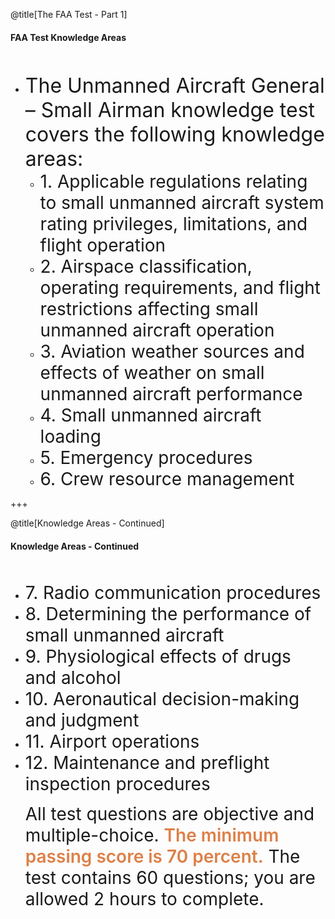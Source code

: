 <div class="slide-bg-style-left"></div><div class="slide-bg-style-right"></div>

@title[The FAA Test - Part 1]

#### <span class="orange">FAA Test Knowledge Areas</span>
<br>
<ul>
<li class="no-bullet"><span style="font-size:32px;">The Unmanned Aircraft General – Small Airman knowledge test covers the following knowledge areas:</span>
  <ul>
    <li class="fragment no-bullet"><span style="font-size: 28px;"> 1. Applicable regulations relating to small unmanned aircraft system rating privileges, limitations, and flight operation</span></li>
    <li class="fragment no-bullet"><span style="font-size: 28px;">2. Airspace classification, operating requirements, and flight restrictions affecting small unmanned aircraft operation</span></li>
    <li class="fragment no-bullet"><span style="font-size: 28px;">3. Aviation weather sources and effects of weather on small unmanned aircraft performance</span></li>
    <li class="fragment no-bullet"><span style="font-size: 28px;">4. Small unmanned aircraft loading</span></li>
    <li class="fragment no-bullet"><span style="font-size: 28px;">5. Emergency procedures</span></li>
    <li class="fragment no-bullet"><span style="font-size: 28px;">6. Crew resource management</span></li>
  </ul>  
  </li>
  </ul>

+++
<div class="slide-bg-style-left"></div><div class="slide-bg-style-right"></div>

@title[Knowledge Areas - Continued]

#### Knowledge Areas - Continued
<br>
<ul>
  <li class="fragment no-bullet"><span style="font-size: 28px;">7. Radio communication procedures</span></li>
  <li class="fragment no-bullet"><span style="font-size: 28px;">8. Determining the performance of small unmanned aircraft</span></li>
  <li class="fragment no-bullet"><span style="font-size: 28px;">9. Physiological effects of drugs and alcohol</span></li>
  <li class="fragment no-bullet"><span style="font-size: 28px;">10. Aeronautical decision-making and judgment</span></li>
  <li class="fragment no-bullet"><span style="font-size: 28px;">11. Airport operations</span></li>
  <li class="fragment no-bullet"><span style="font-size: 28px;">12. Maintenance and preflight inspection procedures</span></li>  
</ol>


  <p class="fragment no-bullet"><span style="font-size:28px;">All test questions are objective and multiple-choice. <span style="font-weight:600;color:#dd8047;">The minimum passing score is 70 percent.</span> The test contains 60 questions; you are allowed 2 hours to complete.</span></p>

